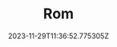 ---
title: "Rom"
category: "IndieWeb & Personal Blogs"
site_url: https://my.advocrazy.com/
feed_url: https://my.advocrazy.com/feed.xml
date: 2023-11-29T11:36:52.775305Z
domain: my.advocrazy.com

---